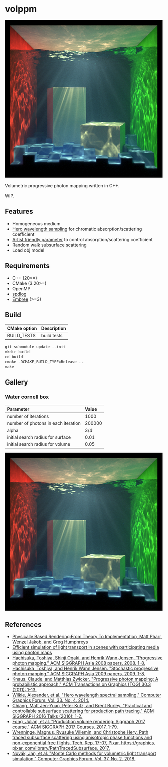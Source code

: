 # volppm

![](img/water_cornellbox.png)

Volumetric progressive photon mapping written in C++.

WIP.

## Features

* Homogeneous medium
* [Hero wavelength sampling](https://doi.org/10.1145/3306346.3323025) for chromatic absorption/scattering coefficient
* [Artist friendly parameter](https://doi.org/10.1145/2897839.2927433) to control absorption/scattering coefficient
* Random walk subsurface scattering
* Load obj model

## Requirements

* C++ (20>=)
* CMake (3.20>=)
* OpenMP
* [spdlog](https://github.com/gabime/spdlog)
* [Embree](https://github.com/embree/embree) (>=3)

## Build

|CMake option|Description|
|:--|:--|
|BUILD_TESTS|build tests|

```
git submodule update --init
mkdir build
cd build
cmake -DCMAKE_BUILD_TYPE=Release ..
make
```

## Gallery

### Water cornell box

|Parameter|Value|
|:--|:--|
|number of iterations|1000|
|number of photons in each iteration|200000|
|alpha|3/4|
|initial search radius for surface|0.01|
|initial search radius for volume|0.05|

![](img/water_cornellbox.png)

## References

* [Physically Based Rendering:From Theory To Implementation, Matt Pharr, Wenzel Jakob, and Greg Humphreys](https://pbr-book.org/)
* [Efficient simulation of light transport in scenes with participating media using photon maps](https://doi.org/10.1145/280814.280925)
* [Hachisuka, Toshiya, Shinji Ogaki, and Henrik Wann Jensen. "Progressive photon mapping." ACM SIGGRAPH Asia 2008 papers. 2008. 1-8.](https://doi.org/10.1145/1457515.1409083)
* [Hachisuka, Toshiya, and Henrik Wann Jensen. "Stochastic progressive photon mapping." ACM SIGGRAPH Asia 2009 papers. 2009. 1-8.](https://doi.org/10.1145/1661412.1618487)
* [Knaus, Claude, and Matthias Zwicker. "Progressive photon mapping: A probabilistic approach." ACM Transactions on Graphics (TOG) 30.3 (2011): 1-13.](https://doi.org/10.1145/1966394.1966404)
* [Wilkie, Alexander, et al. "Hero wavelength spectral sampling." Computer Graphics Forum. Vol. 33. No. 4. 2014.](https://doi.org/10.1111/cgf.12419)
* [Chiang, Matt Jen-Yuan, Peter Kutz, and Brent Burley. "Practical and controllable subsurface scattering for production path tracing." ACM SIGGRAPH 2016 Talks (2016): 1-2.](https://doi.org/10.1145/2897839.2927433)
* [Fong, Julian, et al. "Production volume rendering: Siggraph 2017 course." ACM SIGGRAPH 2017 Courses. 2017. 1-79.](https://doi.org/10.1145/3084873.3084907)
* [Wrenninge, Magnus, Ryusuke Villemin, and Christophe Hery. Path traced subsurface scattering using anisotropic phase functions and non-exponential free flights. Tech. Rep. 17-07, Pixar. https://graphics. pixar. com/library/PathTracedSubsurface, 2017.](https://graphics.pixar.com/library/PathTracedSubsurface/paper.pdf)
* [Novák, Jan, et al. "Monte Carlo methods for volumetric light transport simulation." Computer Graphics Forum. Vol. 37. No. 2. 2018.](https://doi.org/10.1111/cgf.13383)